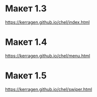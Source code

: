 # Макет 1.3
https://kerragen.github.io/chel/index.html

# Макет 1.4
https://kerragen.github.io/chel/menu.html

# Макет 1.5
https://kerragen.github.io/chel/swiper.html
